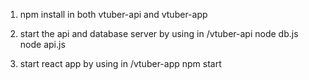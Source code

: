 1. npm install in both vtuber-api and vtuber-app

2. start the api and database server by using in /vtuber-api
  node db.js
  node api.js

3. start react app by using in /vtuber-app
  npm start
